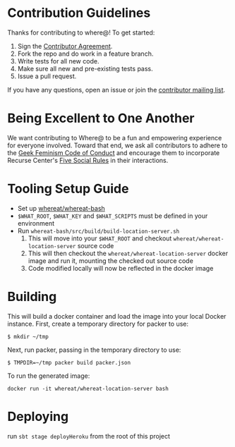 # Contribution Guidelines

Thanks for contributing to where@!  To get started:

1. Sign the [Contributor Agreement](https://www.clahub.com/agreements/whereat/whereat-location-server).
2. Fork the repo and do work in a feature branch.
3. Write tests for all new code.
4. Make sure all new and pre-existing tests pass.
5. Issue a pull request.

If you have any questions, open an issue or join the [contributor mailing list](https://lists.riseup.net/www/info/whereat-contrib).

# Being Excellent to One Another

We want contributing to Where@ to be a fun and empowering experience for everyone involved. Toward that end, we ask all contributors to adhere to the [Geek Feminism Code of Conduct](http://geekfeminism.org/about/code-of-conduct/) and encourage them to incorporate Recurse Center's [Five Social Rules](https://www.recurse.com/manual#sub-sec-social-rules) in their interactions.

# Tooling Setup Guide
* Set up [whereat/whereat-bash](https://github.com/whereat/whereat-bash)
* `$WHAT_ROOT`, `$WHAT_KEY` and `$WHAT_SCRIPTS` must be defined in your environment
* Run `whereat-bash/src/build/build-location-server.sh`
    1. This will move into your `$WHAT_ROOT` and checkout `whereat/whereat-location-server` source code
    2. This will then checkout the `whereat/whereat-location-server` docker image and run it, mounting the checked out source code
    3. Code modified locally will now be reflected in the docker image
    

# Building
This will build a docker container and load the image into your local Docker instance.
First, create a temporary directory for packer to use:
```
$ mkdir ~/tmp
```
Next, run packer, passing in the temporary directory to use:
```
$ TMPDIR=~/tmp packer build packer.json
```
To run the generated image:
```
docker run -it whereat/whereat-location-server bash
```

# Deploying

run `sbt stage deployHeroku` from the root of this project 
